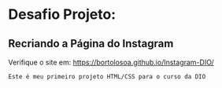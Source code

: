 # Desafio Projeto:
## Recriando a Página do Instagram

Verifique o site em: https://bortolosoa.github.io/Instagram-DIO/
    
    Este é meu primeiro projeto HTML/CSS para o curso da DIO
